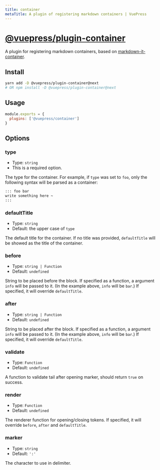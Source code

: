 ```yaml
---
title: container
metaTitle: A plugin of registering markdown containers | VuePress
---
```


# [@vuepress/plugin-container](https://github.com/vuejs/vuepress/tree/master/packages/@vuepress/plugin-container)

A plugin for registering markdown containers, based on [markdown-it-container](https://github.com/markdown-it/markdown-it-container). <Badge text="1.0.0-alpha.41+" vertical="baseline"/>

## Install

```bash
yarn add -D @vuepress/plugin-container@next
# OR npm install -D @vuepress/plugin-container@next
```

## Usage

```javascript
module.exports = {
  plugins: ['@vuepress/container'] 
}
```

## Options

### type

- Type: `string`
- This is a required option.

The type for the container. For example, if `type` was set to `foo`, only the following syntax will be parsed as a container:

```md
::: foo bar
write something here ~
:::
```

### defaultTitle

- Type: `string`
- Default: the upper case of `type`

The default title for the container. If no title was provided, `defaultTitle` will be showed as the title of the container.

### before

- Type: `string | Function`
- Default: `undefined`

String to be placed before the block. If specified as a function, a argument `info` will be passed to it. (In the example above, `info` will be `bar`.) If specified, it will override `defaultTitle`.

### after

- Type: `string | Function`
- Default: `undefined`

String to be placed after the block. If specified as a function, a argument `info` will be passed to it. (In the example above, `info` will be `bar`.) If specified, it will override `defaultTitle`.

### validate

- Type: `Function`
- Default: `undefined`

A function to validate tail after opening marker, should return `true` on success.

### render

- Type: `Function`
- Default: `undefined`

The renderer function for opening/closing tokens. If specified, it will override `before`, `after` and `defaultTitle`.

### marker

- Type: `string`
- Default: `':'`

The character to use in delimiter.
